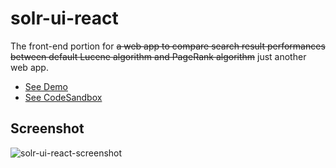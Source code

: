 # solr-ui-react
The front-end portion for ~~a web app to compare search result performances between default Lucene algorithm and PageRank algorithm~~ just another web app.  

- [See Demo](https://solr-ui.netlify.com/)
- [See CodeSandbox](https://codesandbox.io/s/github/subwaymatch/solr-ui-react)

## Screenshot
![solr-ui-react-screenshot](https://user-images.githubusercontent.com/1064036/55949173-dc793180-5c06-11e9-9006-84607903efc4.png)
